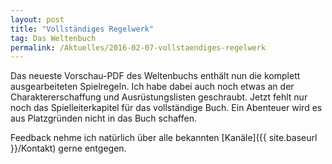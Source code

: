 ```yaml
---
layout: post
title: "Vollständiges Regelwerk"
tag: Das Weltenbuch
permalink: /Aktuelles/2016-02-07-vollstaendiges-regelwerk
---
```


Das neueste Vorschau-PDF des Weltenbuchs enthält nun die komplett ausgearbeiteten Spielregeln. Ich habe dabei auch noch etwas an der Charaktererschaffung und Ausrüstungslisten geschraubt. Jetzt fehlt nur noch das Spielleiterkapitel für das vollständige Buch. Ein Abenteuer wird es aus Platzgründen nicht in das Buch schaffen.

Feedback nehme ich natürlich über alle bekannten [Kanäle]({{ site.baseurl }}/Kontakt) gerne entgegen.


